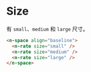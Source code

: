 # Size

有 `small`、`medium` 和 `large` 尺寸。

```html
<n-space align="baseline">
  <n-rate size="small" />
  <n-rate size="medium" />
  <n-rate size="large" />
</n-space>
```
